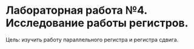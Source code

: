 # Лабораторная работа №4. Исследование работы регистров.

Цель: изучить работу параллельного регистра и регистра сдвига.
